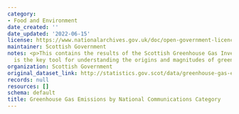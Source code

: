 ```yaml
---
category:
- Food and Environment
date_created: ''
date_updated: '2022-06-15'
license: https://www.nationalarchives.gov.uk/doc/open-government-licence/version/3/
maintainer: Scottish Government
notes: <p>This contains the results of the Scottish Greenhouse Gas Inventory, which
  is the key tool for understanding the origins and magnitudes of greenhouse emissions</p>
organization: Scottish Government
original_dataset_link: http://statistics.gov.scot/data/greenhouse-gas-emissions-by-national-communications-category
records: null
resources: []
schema: default
title: Greenhouse Gas Emissions by National Communications Category
---
```


